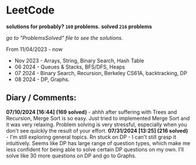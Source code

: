 # LeetCode
**solutions for probably? `160` problems.**
**solved `216` problems**

_go to "ProblemsSolved" file to see the solutions._

From 11/04/2023 - now 

* Nov 2023 - Arrays, String, Binary Search, Hash Table
* 06 2024 - Queues & Stacks, BFS/DFS, Heaps
* 07 2024 - Binary Search, Recursion, Berkeley CS61A, backtracking, DP 
* 08 2024 - DP, Graphs.


## Diary / Comments:

**07/10/2024 [16:44] (169 solved)** - ahhh after suffering with Trees and Recursion, Merge Sort is so easy. Just tried to implemented Merge Sort and it was very relaxing. Problem solving is very stressful, especially when you don't see quickly the result of your effort.
**07/31/2024 [13:25] (216 solved)** - I'm still exploring general topics. Rn stuck on DP - I can't still grasp it intuitively. Seems like DP has large range of question types, which make me less confident for being able to solve certain DP questions on my own. I'll solve like 30 more questions on DP and go to Graphs.